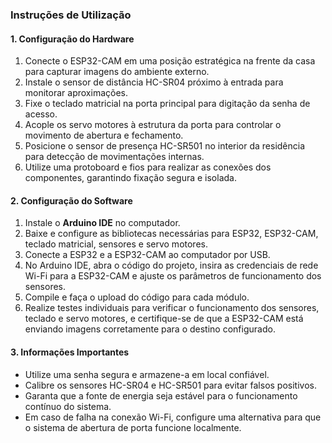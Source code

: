 
### Instruções de Utilização  

#### 1. **Configuração do Hardware**  
1. Conecte o ESP32-CAM em uma posição estratégica na frente da casa para capturar imagens do ambiente externo.  
2. Instale o sensor de distância HC-SR04 próximo à entrada para monitorar aproximações.  
3. Fixe o teclado matricial na porta principal para digitação da senha de acesso.  
4. Acople os servo motores à estrutura da porta para controlar o movimento de abertura e fechamento.  
5. Posicione o sensor de presença HC-SR501 no interior da residência para detecção de movimentações internas.  
6. Utilize uma protoboard e fios para realizar as conexões dos componentes, garantindo fixação segura e isolada.  

#### 2. **Configuração do Software**  
1. Instale o **Arduino IDE** no computador.  
2. Baixe e configure as bibliotecas necessárias para ESP32, ESP32-CAM, teclado matricial, sensores e servo motores.  
3. Conecte a ESP32 e a ESP32-CAM ao computador por USB.  
4. No Arduino IDE, abra o código do projeto, insira as credenciais de rede Wi-Fi para a ESP32-CAM e ajuste os parâmetros de funcionamento dos sensores.  
5. Compile e faça o upload do código para cada módulo.  
6. Realize testes individuais para verificar o funcionamento dos sensores, teclado e servo motores, e certifique-se de que a ESP32-CAM está enviando imagens corretamente para o destino configurado.  

#### 3. **Informações Importantes**  
- Utilize uma senha segura e armazene-a em local confiável.  
- Calibre os sensores HC-SR04 e HC-SR501 para evitar falsos positivos.  
- Garanta que a fonte de energia seja estável para o funcionamento contínuo do sistema.  
- Em caso de falha na conexão Wi-Fi, configure uma alternativa para que o sistema de abertura de porta funcione localmente.  
 
